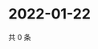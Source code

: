 # 2022-01-22

共 0 条

<!-- BEGIN WEIBO -->
<!-- 最后更新时间 Sat Jan 22 2022 09:53:31 GMT+0800 (China Standard Time) -->

<!-- END WEIBO -->
